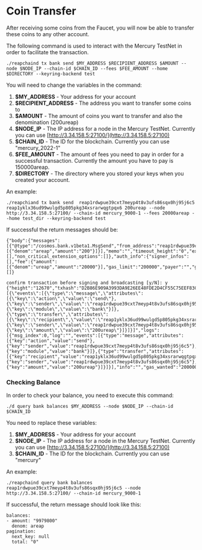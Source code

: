 # Coin Transfer

After receiving some coins from the Faucet, you will now be able to transfer these coins to any other account.

The following command is used to interact with the Mercury TestNet in order to facilitate the transaction.

```
./reapchaind tx bank send $MY_ADDRESS $RECIPIENT_ADDRESS $AMOUNT --node $NODE_IP --chain-id $CHAIN_ID --fees $FEE_AMOUNT --home $DIRECTORY --keyring-backend test
```

You will need to change the variables in the command:

1. **$MY\_ADDRESS** - Your address for your account
2. **$RECIPIENT\_ADDRESS** - The address you want to transfer some coins to
3. **$AMOUNT** - The amount of coins you want to transfer and also the denomination (200ureap)
4. **$NODE\_IP** - The IP address for a node in the Mercury TestNet. Currently you can use [http://3.34.158.5:27100/](http://3.34.158.5:27100)
5. **$CHAIN\_ID** - The ID for the blockchain. Currently you can use "mercury\_2022-1"
6. **$FEE\_AMOUNT** - The amount of fees you need to pay in order for a successful transaction. Currently the amount you have to pay is 150000areap.
7. **$DIRECTORY** - The directory where you stored your keys when you created your account.

An example:

```
./reapchiand tx bank send  reap1rdwpue39cxt7meyp4t8v3ufs86sqx0hj95j6c5 reap1yklx36ud99wulgd5p805pkg34xsrarwqgtpqx6 200ureap --node http://3.34.158.5:27100/ --chain-id mercury_9000-1 --fees 20000areap --home test_dir --keyring-backend test
```

If successful the return messages should be:

```
{"body":{"messages":[{"@type":"/cosmos.bank.v1beta1.MsgSend","from_address":"reap1rdwpue39cxt7meyp4t8v3ufs86sqx0hj95j6c5","to_address":"reap1yklx36ud99wulgd5p805pkg34xsrarwqgtpqx6","amount":[{"denom":"areap","amount":"200"}]}],"memo":"","timeout_height":"0","extension_options":[],"non_critical_extension_options":[]},"auth_info":{"signer_infos":[],"fee":{"amount":[{"denom":"ureap","amount":"20000"}],"gas_limit":"200000","payer":"","granter":""}},"signatures":[]}

confirm transaction before signing and broadcasting [y/N]: y
{"height":"12670","txhash":"D2B86E909A3993DA9E26EE48FDE2D4CF55C75EEF83CD649DC5445DAE9725DCBA","codespace":"","code":0,"data":"0A060A0473656E64","raw_log":"[{\"events\":[{\"type\":\"message\",\"attributes\":[{\"key\":\"action\",\"value\":\"send\"},{\"key\":\"sender\",\"value\":\"reap1rdwpue39cxt7meyp4t8v3ufs86sqx0hj95j6c5\"},{\"key\":\"module\",\"value\":\"bank\"}]},{\"type\":\"transfer\",\"attributes\":[{\"key\":\"recipient\",\"value\":\"reap1yklx36ud99wulgd5p805pkg34xsrarwqgtpqx6\"},{\"key\":\"sender\",\"value\":\"reap1rdwpue39cxt7meyp4t8v3ufs86sqx0hj95j6c5\"},{\"key\":\"amount\",\"value\":\"200ureap\"}]}]}]","logs":[{"msg_index":0,"log":"","events":[{"type":"message","attributes":[{"key":"action","value":"send"},{"key":"sender","value":"reap1rdwpue39cxt7meyp4t8v3ufs86sqx0hj95j6c5"},{"key":"module","value":"bank"}]},{"type":"transfer","attributes":[{"key":"recipient","value":"reap1yklx36ud99wulgd5p805pkg34xsrarwqgtpqx6"},{"key":"sender","value":"reap1rdwpue39cxt7meyp4t8v3ufs86sqx0hj95j6c5"},{"key":"amount","value":"200ureap"}]}]}],"info":"","gas_wanted":"200000","gas_used":"70261","tx":null,"timestamp":""}
```

### Checking Balance

In order to check your balance, you need to execute this command:

```
./d query bank balances $MY_ADDRESS --node $NODE_IP --chain-id $CHAIN_ID
```

You need to replace these variables:

1. **$MY\_ADDRESS** - Your address for your account
2. **$NODE\_IP** - The IP address for a node in the Mercury TestNet. Currently you can use [http://3.34.158.5:27100/](http://3.34.158.5:27100)
3. **$CHAIN\_ID** - The ID for the blockchain. Currently you can use "mercury"

An example:

```
./reapchaind query bank balances reap1rdwpue39cxt7meyp4t8v3ufs86sqx0hj95j6c5 --node http://3.34.158.5:27100/ --chain-id mercury_9000-1
```

If successful, the return message should look like this:

```
balances:
- amount: "9979800"
  denom: areap
pagination:
  next_key: null
  total: "0"
```
